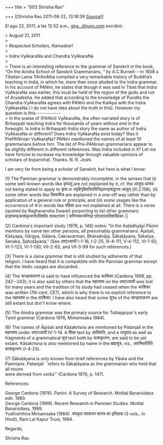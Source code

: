 +++
title = "003 Shrisha Rao"

+++
[[Shrisha Rao	2011-08-22, 13:16:39 [Source](https://groups.google.com/g/bvparishat/c/4Y811U58z4o)]]



El ago 22, 2011, a las 12:52 a.m., [gira...@juno.com]() escribió:

\> August 21, 2011  
\>  
\> Respected Scholars, Namaskar!  
\>  
\> Indra VyAkaraNa and Chandra VyAkaraNa  
\>  
\> There is an interesting reference to the grammar of Sanskrit in the book, “On the Aindra School of Sanskrit Grammarians, “ by A.C.Burnell---in 1608 a Tibetan Lama TArAnAtha compiled a very remarkable history of Buddha’s teaching in India, in which he, more than once alluded to the Indra grammar. In his account of PANini, he states that though it was said in Tibet that Indra VyAkaraNa was earlier, this must be held of the region of the gods and not of Aryadesha. He added that according to the knowledge of Pundits the Chandra-VyAkaraNa agrees with PANini and the KalApa with the Indra VyAkaraNa ( I do not have idea about the truth in this). However my question is this-------------  
\> In the praise of (PANini) VyAkaraNa, the often narrated story is of Brihaspati teaching Indra for thousands of years without end in the foresight. Is Indra in Brihaspati-Indra story the same as author of Indra VyAkaraNa or different? Does Indra VyAkaraNa exist today? Was it PrePANinian VyAkaraNa? PANini mentioned the names of at least 10 grammarians before him. The list of Pre-PANinian grammarians appear to be slightly different in different references. Was Indra included in it? Let me have fortune to increase my knowledge through valuable opinions of scholars of bvparishat. Thanks. N. R. Joshi.

I am very far from being a scholar of Sanskrit, but here is what I know:

\(1\) The Paninian grammar is demonstrably incomplete, in the senses that (i) some well-known words like कृपालु are not explained by it, cf. the आलुच्-प्रत्यय not being stated to apply to कृपा in स्पृहिगृहिपतिदयिनिद्रातन्द्राश्रद्धाभ्य आलुच् (III.2.158); (ii) some other words like विश्वामित्र are explained in a one-off way rather than by application of a general rule or principle; and (iii) some usages like the occurrence of ळ in words like महिळा are not explained at all. There is a verse (quoted by Raghavendra Swami) purporting to list other grammars: इन्द्रश्चन्द्रःकाशकृत्स्नोऽपिशलिः शाकटायनः \| पाणिन्यमरजैनेन्द्रा एतेऽष्टावादिशाब्दिकाः \|\|

\(2\) Cardona's important study (1976, p. 146) notes: "In the Aṣṭādhyāyī Pāṇini mentions by name ten other persons, all presumably grammarians: Āpiśali, Kāśyapa, Gārgya, Gālava, Cakravarman, Bhāradvāja, Śākaṭāyana, Śākalya, Senaka, Sphoṭāyana." (See अष्टाध्यायी I-1-16, I-2-25, III-4-111, V-4-112, VI-1-92, VI-1-123, VI-1-130, VII-2-63, and VII-3-99 for such references.)

\(3\) There is a Jaina grammar that is still studied by adherents of that religion. I have heard that it is compatible with the Paninian grammar except that the Vedic usages are discarded.

\(4\) The चान्द्रव्याकरण is said to have influenced the काशिका (Cardona 1999, pp. 242--243); it is also said by others that the महाभाष्य on the अष्टाध्यायी was lost for many years and the tradition of its study had ceased when the काशिका was written (7th cent. CE?), which is why there is no explicit reference to the महाभाष्य in the काशिका. I have also heard that some सूत्रs of the चान्द्रव्याकरण are still extant but don't know where.

\(5\) The Aindra grammar was the primary source for Tolkappiyar's early Tamil grammar (Cardona 1976, Mimamsaka 1984).

\(6\) The names of Āpiśali and Kāśakṛtsna are mentioned by Patanjali in the महाभाष्य under अष्टाध्यायी IV-1-14. A शिक्षा text by आपिशलि, and a धातुपाठ as well as fragments of a grammatical सूत्र text both by काशकृत्स्न, are said to be yet extant. Kāśakṛtsna is also mentioned by name in the ब्रह्मसूत्र, viz., अवस्थितेरिति काशकृत्स्नः (I-4-23).

\(7\) Śākaṭāyana is only known from brief references by Yāska and the Paninians. Patanjali \`\`refers to Śākaṭāyana as the grammarian who held that all nouns  
were derived from verbs'' (Cardona 1976, p. 147).

References:

George Cardona (1976). Panini: A Survey of Research. Motilal Banarsidass edn. 1980.  
George Cardona (1999). Recent Research in Paninian Studies. Motilal Banarsidass, 1999.  
Yudhishthira Mimamsaka (1984). संस्कृत व्याकरण शास्त्र का इतिहास (3 vols., in Hindi), Ram Lal Kapur Trust, 1984.

Regards,

Shrisha Rao

